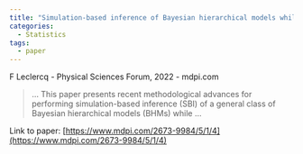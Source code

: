 ```yaml
---
title: "Simulation-based inference of Bayesian hierarchical models while checking for model misspecification"
categories:
  - Statistics
tags:
  - paper
---
```

F Leclercq - Physical Sciences Forum, 2022 - mdpi.com



>… This paper presents recent methodological advances for performing simulation-based inference (SBI) of a general class of Bayesian hierarchical models (BHMs) while …

Link to paper: [https://www.mdpi.com/2673-9984/5/1/4](https://www.mdpi.com/2673-9984/5/1/4)
